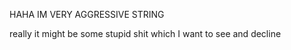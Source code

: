 HAHA IM VERY AGGRESSIVE STRING

really it might be some stupid shit which I want to see and decline
